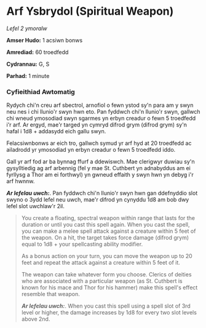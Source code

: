 # Arf Ysbrydol (Spiritual Weapon)

*Lefel 2 ymoralw*

**Amser Hudo:** 1 acsiwn bonws

**Amrediad:** 60 troedfedd

**Cydrannau:** G, S

**Parhad:** 1 minute

### Cyfieithiad Awtomatig

Rydych chi'n creu arf sbectrol, arnofiol o fewn ystod sy'n para am y swyn neu nes i chi llunio'r swyn hwn eto. Pan fyddwch chi'n llunio'r swyn, gallwch chi wneud ymosodiad swyn sgarmes yn erbyn creadur o fewn 5 troedfedd i'r arf. Ar ergyd, mae'r targed yn cymryd difrod grym (difrod grym) sy'n hafal i 1d8 + addasydd eich gallu swyn.

Felacsiwnbonws ar eich tro, gallwch symud yr arf hyd at 20 troedfedd ac ailadrodd yr ymosodiad yn erbyn creadur o fewn 5 troedfedd iddo.

Gall yr arf fod ar ba bynnag ffurf a ddewiswch. Mae clerigwyr duwiau sy'n gysylltiedig ag arf arbennig (fel y mae St. Cuthbert yn adnabyddus am ei fyrllysg a Thor am ei forthwyl) yn gwneud effaith y swyn hwn yn debyg i'r arf hwnnw.

***Ar lefelau uwch:***. Pan fyddwch chi'n llunio'r swyn hwn gan ddefnyddio slot swyno o 3ydd lefel neu uwch, mae'r difrod yn cynyddu 1d8 am bob dwy lefel slot uwchlaw'r 2il.

>  You create a floating, spectral weapon within range that lasts for the duration or until you cast this spell again. When you cast the spell, you can make a melee spell attack against a creature within 5 feet of the weapon. On a hit, the target takes force damage (difrod grym) equal to 1d8 + your spellcasting ability modifier.
>  
>  As a bonus action on your turn, you can move the weapon up to 20 feet and repeat the attack against a creature within 5 feet of it.
>  
>  The weapon can take whatever form you choose. Clerics of deities who are associated with a particular weapon (as St. Cuthbert is known for his mace and Thor for his hammer) make this spell's effect resemble that weapon.
>  
>  ***Ar lefelau uwch:***. When you cast this spell using a spell slot of 3rd level or higher, the damage increases by 1d8 for every two slot levels above 2nd.